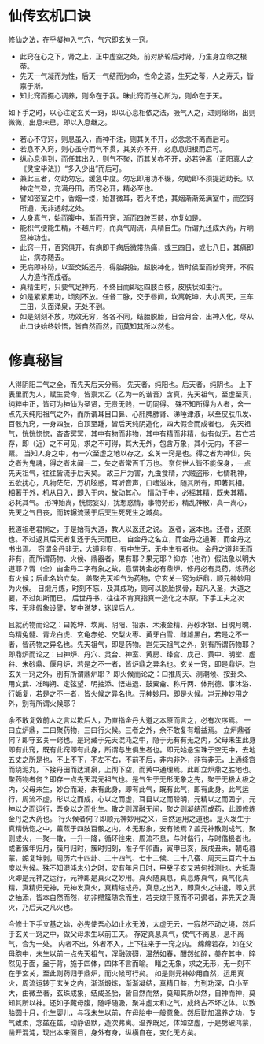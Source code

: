 # 仙传玄机口诀
修仙之法，在乎凝神入气穴，气穴即玄关一窍。
+ 此窍在心之下，肾之上，正中虚空之处，前对脐轮后对肾，乃生身立命之根蒂。
+ 先天一气凝而为性，后天一气结而为命，性命之源，生死之蒂，人之寿夭，皆禀于斯。
+ 知此窍而摄心调养，则命在于我。昧此窍而任心所为，则命在于天。


如下手之时，以心注定玄关一窍，即以心息相依之法，吸气入之，进则绵绵，出则微微，出息未已，即以入息继之。
+ 若心不守窍，则息虽入，而神不注，则其关不开，必念念不离而后可。
+ 若息不入窍，则心虽守而气不贯，其关亦不开，必息息归根而后可。
+ 纵心息俱到，而任其出入，则气不聚，而其关亦不开，必若钟离（正阳真人之《灵宝毕法》）“多入少出”而后可。
+ 兼此三者，勿助勿忘，缓急中度。勿忘即用功不辍，勿助即不须提运助长。以神定气盈，充满丹田，而窍必开，精必至也。
+ 譬如密室之中，香烟一缕，始甚微耳，若火不绝，其烟渐渐笼满室中，而空窍所通，无非透射之处。
+ 人身真气，始而腹中，渐而开窍，渐而四肢百骸，亦复如是。
+ 能积气便能生精，不越片时，而真气周流，真精自生。所谓九还成大药，片晌显神功也。
+ 此窍一开，百窍俱开，有病即于病后微带热痛，或三四日，或七八日，其痛即止，病亦随去。
+ 无病即补助，以至交姤还丹，得胎脱胎，超脱神化，皆时侯至而妙窍开，不假人力造作而成者。
+ 真精生时，只要气足神充，不终日而即达四肢百骸，皮肤状如虫行。
+ 如是紧紧用功，顷刻不放。任督二脉，交于唇间，坎离乾坤，大小周天，三车三田，头面涌泉，无处不到。
+ 如是刻刻不放，功效无穷，各各不同，结胎脱胎，日合月合，出神入化，尽从此口诀始终妙悟，皆自然而然，而莫知其所以然也。

# 修真秘旨

人得阴阳二气之全，而先天后天分焉。
先天者，纯阳也。后天者，纯阴也。
上下表里而为人，赋生受命，皆禀太乙（乙为一的谐音）含真，先天祖气，至虚至真，纯粹中正，皆可为神仙为圣贤，无贵无贱，一切同得。
殊不知所得为人者，舍一点先天纯阳祖气之外，而所谓耳目口鼻、心肝脾肺肾、涕唾津液，以至皮肤爪发、百骸九窍，一身四肢，自顶至踵，皆后天纯阴造化，四大假合而成者也。
先天祖气，恍恍惚惚，杳杳冥冥，其中有物而非物，其中有精而非精，似有似无，若亡若存，即（近）之不可见，求之不可得，其大无外，包含万象，其小无内，不容一粟。
当知人身之中，有一穴至虚之地以存之，玄关一窍是也。得之者为神仙，失之者为鬼魂，得之者未闻一二，失之者常百千万也。
奈何世人皆不能保身，一点先天祖气，往往皆流于后天矣。
故三尸为害，九虫食精，六贼盗形，七情耗神，五欲扰心，凡物茫茫，万机眩惑，耳听音声，口嗜滋味，随其所有，即著其相。
相著于外，机从目入，即入于内，故动其心。
情动于中，必摇其精，既失其精，必耗其气。
形神始离，恍惚妄幻，扰想惑情，事物劳形，精乱神散，真一离心，先天之气日丧，而转辗流荡于后天生死死生之域矣。


我道祖老君悯之，于是始有大道，教人以返还之说。
返者，返本也。还者，还原也。不过返其后天者复还于先天而已。
自金丹之名立，而金丹之道著，而金丹之书出焉。
窃谓金丹非无，大道非有，有中生无，无中生有者也。
金丹之道非无而非有，而所谓药物、火候、鼎器者，果有耶？果无耶？抑亦（也许）假法象以明大道耶？胥（全）由金丹二字有象之故，意谓铸金必有鼎炉，修丹必有灵药，炼药必有火候；后此名始立矣。
盖聚先天祖气为药物，守玄关一窍为炉鼎，顺元神妙用为火候。
日煅月炼，时刻不忘，及其成功，则可以脱胎换骨，超凡入圣，大道之要，不过如斯而已。
后世丹书，往往不肯真指真一造化之本原，下手工夫之次序，无非假象设譬，梦中说梦，迷误后人。

且就药物而论之：曰乾坤、坎离、阴阳、铅汞、木液金精、丹砂水银、日魂月魄、乌精兔髓、青龙白虎、玄龟赤蛇、交梨火枣、黄牙白雪、雌雄黑白，若是之不一者，皆药物之异名也。先天祖气，即是药物。岂先天祖气之外，别有所谓药物耶？
即鼎炉而论之：曰神炉、丹穴、灵台、神室、黄房、绛宫、戊己、黄中、明堂、虚谷、朱砂鼎、偃月炉，若是之不一者，皆炉鼎之异名也。玄关一窍，即是鼎炉。岂玄关一窍之外，别有所谓鼎炉耶？
即火候而论之：曰推周天、测潮候、按卦爻、用文武、准晦朔、定弦望、明抽添、悟进退、鼓橐龠、称斤两、体刑德、事沐浴、行姤复，若是之不一者，皆火候之异名也。元神妙用，即是火候。岂元神妙用之外，别有所谓火候耶？

余不敢复效前人之言以欺后人，乃直指金丹大道之本原而言之，必有次序焉。
一曰立炉鼎，二曰聚药物，三曰行火候。三者之外，余不敢复有增益焉。
立炉鼎者何？即守玄关一窍也。是窍藏于先天混沌之中，隐于无有有无之内，父母未生此身即有此窍，既有此窍即有此身，所谓与生俱生者也。即元始悬宝珠于空无中，去地五丈之所是也，不上不下，不左不右，不前不后，非内非外，非有非无，上通绛宫而绕泥丸，下接丹田而达涌泉，上彻下空，而黄中通理焉。此即立炉鼎之胜地也。
聚药物者何？即存一点先天混元祖气也。是气生于无形无象之先，聚于无极太极之内，父母未生，妙合而凝，未有此身，即有此气，既有此气，即有此身。此气运行，周流不虚，形以之而成，心以之而虚，耳目以之而聪明，元精以之而固宁，元神以之而运行，吾身以之而化生。散之则浑融无间，聚之则凝结而成药，此即修炼金丹之大药也。
行火候者何？即顺元神妙用之义，自然运用之道也。是火发生于真精恍惚之中，薰蒸于四肢百骸之内，本无形象，安有候焉？盖元神散则成气，聚则成火，一聚一散，一升一降，循环往来，周流不息，与时偕行，与时偕极者也。或者簇年归月，簇月归时，簇时归刻，准子午卯酉，寅申巳亥，辰戌丑未，朝屯暮蒙，姤复坤剥，周历六十四卦、二十四气、七十二候、二十八宿、周天三百六十五度以为候。殊不知混沌未分之时，安有年月日时，甲癸子亥又若何推测也。大抵真火即是元神之运行，元神即是真火之妙用。真火随真息，真息炼真气，真气化真精，真精归元神，元神发真火，真精结成丹。真息之出入，即真火之进退，即文武之抽添，皆本自然而然，初非攒簇随念而生，若夫燎于原而不可遏者，非先天之真火，乃后天之凡火也。

今修士下手立基之始，必先使吾心如止水无波，太虚无云，一寂然不动之境，然后于玄关一窍之中，做父母未生以前工夫。
存定真息真气，使气不离息，息不离气，合为一处。
内者不出，外者不入，上下往来于一窍之内。
绵绵若存，如在父母胞中，未生以前一点先天祖气，浑融磅礴，温然如春，酣然如醉，美在其中，睟然见于面，盎于背，施于四体，四体不言而喻。
睹之无象，求之无形，无一刻不在于玄关，至此则药归于鼎炉，而火候可行矣。
如是则元神妙用自然，运用真火，周流运转于玄关之内，渐渐煅炼，渐渐凝结，真精日益，力到功深，自小至大，由微至著，玄珠成象，结成圣胎，皆自然而然，莫知其所以然，自神而神，莫知其所以神。还如子藏母腹，随呼随吸，聚冲虚太和之气，成终古不坏之体。以致胎圆十月，化生婴儿，与我未生以前，在母胎中一般意象。然后勤加温养之功，专气致柔，念兹在兹，动静语默，造次弗离。温养既足，体如空虚，于是劈破鸿蒙，凿开混沌，现出本来面目，身外有身，纵横自在，变化无方矣。